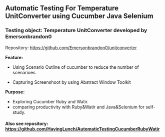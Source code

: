 ## Automatic Testing For Temperature UnitConverter using Cucumber Java Selenium

### Testing object: Temperature UnitConverter developed by Emersonbrandon0

   Repository: https://github.com/Emersonbrandon0/unitconverter 

__Feature:__  
* Using Scenario Outline of cucumber to reduce the number of scenarioes.  

* Capturing Screenshoot by using Abstract Window Toolkit  

__Purpose:__ 
* Exploring Cucumber Ruby and Watir. 
* comparing productivity with Ruby&Watir and Java&Selenium for self-study.
#### Also see repository: https://github.com/HavingLunch/AutomaticTestingCucumberRubyWatir
